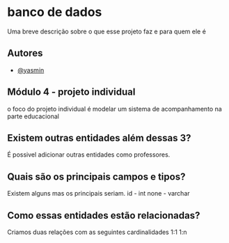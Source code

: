 
# banco de dados

Uma breve descrição sobre o que esse projeto faz e para quem ele é




## Autores

- [@yasmin](https://www.github.com/octokatherine)


## Módulo 4 - projeto individual
o foco do projeto individual é modelar um sistema de acompanhamento na parte educacional
## Existem outras entidades além dessas 3?
É possivel adicionar outras entidades como professores.
## Quais são os principais campos e tipos?
Existem alguns mas os principais seriam.
id - int
none - varchar 
## Como essas entidades estão relacionadas?
Criamos duas relações com as seguintes cardinalidades 
1:1
1:n 
